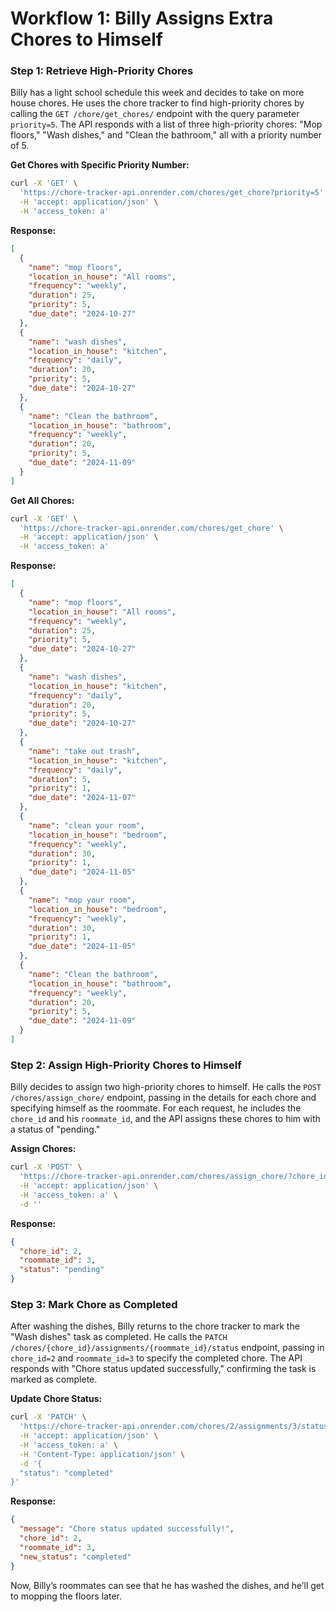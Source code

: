 # Workflow 1: Billy Assigns Extra Chores to Himself

### Step 1: Retrieve High-Priority Chores
Billy has a light school schedule this week and decides to take on more house chores. He uses the chore tracker to find high-priority chores by calling the `GET /chore/get_chores/` endpoint with the query parameter `priority=5`. The API responds with a list of three high-priority chores: "Mop floors," "Wash dishes," and "Clean the bathroom," all with a priority number of 5.

**Get Chores with Specific Priority Number:**
```bash
curl -X 'GET' \
  'https://chore-tracker-api.onrender.com/chores/get_chore?priority=5' \
  -H 'accept: application/json' \
  -H 'access_token: a'
```

**Response:**
```json
[
  {
    "name": "mop floors",
    "location_in_house": "All rooms",
    "frequency": "weekly",
    "duration": 25,
    "priority": 5,
    "due_date": "2024-10-27"
  },
  {
    "name": "wash dishes",
    "location_in_house": "kitchen",
    "frequency": "daily",
    "duration": 20,
    "priority": 5,
    "due_date": "2024-10-27"
  },
  {
    "name": "Clean the bathroom",
    "location_in_house": "bathroom",
    "frequency": "weekly",
    "duration": 20,
    "priority": 5,
    "due_date": "2024-11-09"
  }
]
```

**Get All Chores:**
```bash
curl -X 'GET' \
  'https://chore-tracker-api.onrender.com/chores/get_chore' \
  -H 'accept: application/json' \
  -H 'access_token: a'
```

**Response:**
```json
[
  {
    "name": "mop floors",
    "location_in_house": "All rooms",
    "frequency": "weekly",
    "duration": 25,
    "priority": 5,
    "due_date": "2024-10-27"
  },
  {
    "name": "wash dishes",
    "location_in_house": "kitchen",
    "frequency": "daily",
    "duration": 20,
    "priority": 5,
    "due_date": "2024-10-27"
  },
  {
    "name": "take out trash",
    "location_in_house": "kitchen",
    "frequency": "daily",
    "duration": 5,
    "priority": 1,
    "due_date": "2024-11-07"
  },
  {
    "name": "clean your room",
    "location_in_house": "bedroom",
    "frequency": "weekly",
    "duration": 30,
    "priority": 1,
    "due_date": "2024-11-05"
  },
  {
    "name": "mop your room",
    "location_in_house": "bedroom",
    "frequency": "weekly",
    "duration": 30,
    "priority": 1,
    "due_date": "2024-11-05"
  },
  {
    "name": "Clean the bathroom",
    "location_in_house": "bathroom",
    "frequency": "weekly",
    "duration": 20,
    "priority": 5,
    "due_date": "2024-11-09"
  }
]
```

### Step 2: Assign High-Priority Chores to Himself
Billy decides to assign two high-priority chores to himself. He calls the `POST /chores/assign_chore/` endpoint, passing in the details for each chore and specifying himself as the roommate. For each request, he includes the `chore_id` and his `roommate_id`, and the API assigns these chores to him with a status of "pending."

**Assign Chores:**
```bash
curl -X 'POST' \
  'https://chore-tracker-api.onrender.com/chores/assign_chore/?chore_id=2&roommate_id=3' \
  -H 'accept: application/json' \
  -H 'access_token: a' \
  -d ''
```

**Response:**
```json
{
  "chore_id": 2,
  "roommate_id": 3,
  "status": "pending"
}
```

### Step 3: Mark Chore as Completed
After washing the dishes, Billy returns to the chore tracker to mark the "Wash dishes" task as completed. He calls the `PATCH /chores/{chore_id}/assignments/{roommate_id}/status` endpoint, passing in `chore_id=2` and `roommate_id=3` to specify the completed chore. The API responds with "Chore status updated successfully," confirming the task is marked as complete.

**Update Chore Status:**
```bash
curl -X 'PATCH' \
  'https://chore-tracker-api.onrender.com/chores/2/assignments/3/status' \
  -H 'accept: application/json' \
  -H 'access_token: a' \
  -H 'Content-Type: application/json' \
  -d '{
  "status": "completed"
}'
```

**Response:**
```json
{
  "message": "Chore status updated successfully!",
  "chore_id": 2,
  "roommate_id": 3,
  "new_status": "completed"
}
```

Now, Billy’s roommates can see that he has washed the dishes, and he’ll get to mopping the floors later.
